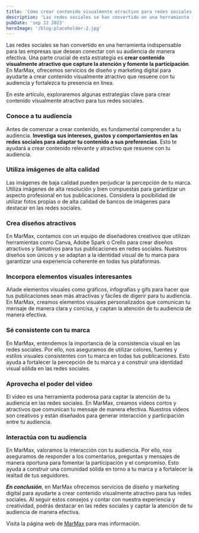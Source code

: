 ```yaml
---
title: 'Cómo crear contenido visualmente atractivo para redes sociales'
description: 'Las redes sociales se han convertido en una herramienta indispensable para las empresas que desean conectar con su audiencia de manera efectiva. Una parte crucial de esta estrategia es **crear contenido visualmente atractivo que capture la atención y fomente la participación**. En MarMax, ofrecemos servicios de diseño y marketing digital para ayudarte a crear contenido visualmente atractivo que resuene con tu audiencia y fortalezca tu presencia en línea.'
pubDate: 'sep 22 2023'
heroImage: '/blog-placeholder-2.jpg'
---
```


Las redes sociales se han convertido en una herramienta indispensable para las empresas que desean conectar con su audiencia de manera efectiva. Una parte crucial de esta estrategia es **crear contenido visualmente atractivo que capture la atención y fomente la participación**. En MarMax, ofrecemos servicios de diseño y marketing digital para ayudarte a crear contenido visualmente atractivo que resuene con tu audiencia y fortalezca tu presencia en línea.

En este artículo, exploraremos algunas estrategias clave para crear contenido visualmente atractivo para tus redes sociales.

### Conoce a tu audiencia
Antes de comenzar a crear contenido, es fundamental comprender a tu audiencia. **Investiga sus intereses, gustos y comportamientos en las redes sociales para adaptar tu contenido a sus preferencias**. Esto te ayudará a crear contenido relevante y atractivo que resuene con tu audiencia.

### Utiliza imágenes de alta calidad
Las imágenes de baja calidad pueden perjudicar la percepción de tu marca. Utiliza imágenes de alta resolución y bien compuestas para garantizar un aspecto profesional en tus publicaciones. Considera la posibilidad de utilizar fotos propias o de alta calidad de bancos de imágenes para destacar en las redes sociales.

### Crea diseños atractivos
En MarMax, contamos con un equipo de diseñadores creativos que utilizan herramientas como Canva, Adobe Spark o Crello para crear diseños atractivos y llamativos para tus publicaciones en redes sociales. Nuestros diseños son únicos y se adaptan a la identidad visual de tu marca para garantizar una experiencia coherente en todas tus plataformas.

### Incorpora elementos visuales interesantes
Añade elementos visuales como gráficos, infografías y gifs para hacer que tus publicaciones sean más atractivas y fáciles de digerir para tu audiencia. En MarMax, creamos elementos visuales personalizados que comunican tu mensaje de manera clara y concisa, y captan la atención de tu audiencia de manera efectiva.

### Sé consistente con tu marca
En MarMax, entendemos la importancia de la consistencia visual en las redes sociales. Por ello, nos aseguramos de utilizar colores, fuentes y estilos visuales consistentes con tu marca en todas tus publicaciones. Esto ayuda a fortalecer la percepción de tu marca y a construir una identidad visual sólida en las redes sociales.

### Aprovecha el poder del video
El video es una herramienta poderosa para captar la atención de tu audiencia en las redes sociales. En MarMax, creamos videos cortos y atractivos que comunican tu mensaje de manera efectiva. Nuestros videos son creativos y están diseñados para generar interacción y participación entre tu audiencia.

### Interactúa con tu audiencia
En MarMax, valoramos la interacción con tu audiencia. Por ello, nos aseguramos de responder a los comentarios, preguntas y mensajes de manera oportuna para fomentar la participación y el compromiso. Esto ayuda a construir una comunidad sólida en torno a tu marca y a fortalecer la lealtad de tus seguidores.

***En conclusión***, en MarMax ofrecemos servicios de diseño y marketing digital para ayudarte a crear contenido visualmente atractivo para tus redes sociales. Al seguir estos consejos y contar con nuestra experiencia y creatividad, podrás destacar en las redes sociales y captar la atención de tu audiencia de manera efectiva.

Visita la página web de [MarMax](https://marmax.netlify.app/) para mas información.